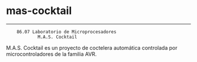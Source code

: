 # mas-cocktail
*********************************************************
														
		86.07 Laboratorio de Microprocesadores				
				M.A.S. Cocktail						
													



M.A.S. Cocktail es un proyecto de coctelera automática controlada por microcontroladores
de la familia AVR. 
